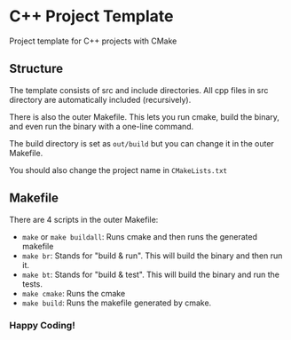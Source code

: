 # C++ Project Template

Project template for C++ projects with CMake

## Structure

The template consists of src and include directories. All cpp files in src directory are
automatically included (recursively).

There is also the outer Makefile. This lets you run cmake, build the binary, and even run
the binary with a one-line command.

The build directory is set as `out/build` but you can change it in the outer Makefile.

You should also change the project name in `CMakeLists.txt`

## Makefile

There are 4 scripts in the outer Makefile:

- `make` or `make buildall`: Runs cmake and then runs the generated makefile
- `make br`: Stands for "build & run". This will build the binary and then run it.
- `make bt`: Stands for "build & test". This will build the binary and run the tests.
- `make cmake`: Runs the cmake
- `make build`: Runs the makefile generated by cmake.

### Happy Coding!
